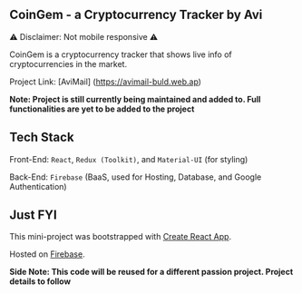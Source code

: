 ## CoinGem - a Cryptocurrency Tracker by Avi

⚠️ Disclaimer: Not mobile responsive ⚠️

CoinGem is a cryptocurrency tracker that shows live info of cryptocurrencies in the market.

Project Link: [AviMail] (https://avimail-buld.web.ap)

**Note: Project is still currently being maintained and added to. Full functionalities are yet to be added to the project**

## Tech Stack

Front-End: `React`, `Redux (Toolkit)`, and `Material-UI` (for styling)

Back-End: `Firebase` (BaaS, used for Hosting, Database, and Google Authentication) 

## Just FYI

This mini-project was bootstrapped with [Create React App](https://facebook.github.io/create-react-app/docs/getting-started).

Hosted on [Firebase](https://firebase.google.com/).

**Side Note: This code will be reused for a different passion project. Project details to follow**
